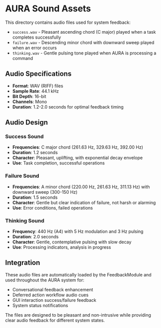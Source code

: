 # AURA Sound Assets

This directory contains audio files used for system feedback:

- `success.wav` - Pleasant ascending chord (C major) played when a task completes successfully
- `failure.wav` - Descending minor chord with downward sweep played when an error occurs
- `thinking.wav` - Gentle pulsing tone played when AURA is processing a command

## Audio Specifications

- **Format**: WAV (RIFF) files
- **Sample Rate**: 44.1 kHz
- **Bit Depth**: 16-bit
- **Channels**: Mono
- **Duration**: 1.2-2.0 seconds for optimal feedback timing

## Audio Design

### Success Sound

- **Frequencies**: C major chord (261.63 Hz, 329.63 Hz, 392.00 Hz)
- **Duration**: 1.2 seconds
- **Character**: Pleasant, uplifting, with exponential decay envelope
- **Use**: Task completion, successful operations

### Failure Sound

- **Frequencies**: A minor chord (220.00 Hz, 261.63 Hz, 311.13 Hz) with downward sweep (300-150 Hz)
- **Duration**: 1.5 seconds
- **Character**: Gentle but clear indication of failure, not harsh or alarming
- **Use**: Error conditions, failed operations

### Thinking Sound

- **Frequency**: 440 Hz (A4) with 5 Hz modulation and 3 Hz pulsing
- **Duration**: 2.0 seconds
- **Character**: Gentle, contemplative pulsing with slow decay
- **Use**: Processing indicators, analysis in progress

## Integration

These audio files are automatically loaded by the FeedbackModule and used throughout the AURA system for:

- Conversational feedback enhancement
- Deferred action workflow audio cues
- GUI interaction success/failure feedback
- System status notifications

The files are designed to be pleasant and non-intrusive while providing clear audio feedback for different system states.
